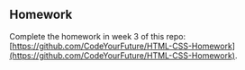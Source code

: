 ## Homework

Complete the homework in week 3 of this repo: [https://github.com/CodeYourFuture/HTML-CSS-Homework](https://github.com/CodeYourFuture/HTML-CSS-Homework).
